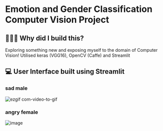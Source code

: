 # Emotion and Gender Classification Computer Vision Project 

## 👷🏻‍♀️ Why did I build this?
Exploring something new and exposing myself to the domain of Computer Vision! Utilised keras (VGG16), OpenCV (Caffe) and Streamlit


## 💻 User Interface built using Streamlit
### sad male
![ezgif com-video-to-gif](https://github.com/jiayii01/CV/assets/79521323/d42441d9-adb7-48d2-8155-d1c20b77356f)

### angry female
![image](https://github.com/jiayii01/CV/assets/79521323/7cfedfd6-149c-4013-a733-0c6b8ac5e444)
